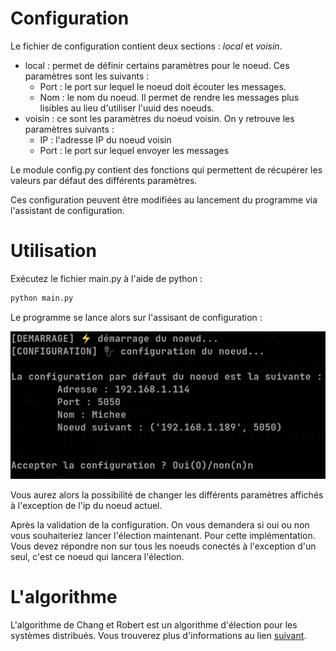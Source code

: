 # Configuration

Le fichier de configuration contient deux sections : _local_ et _voisin_.
- local : permet de définir certains paramètres pour le noeud. Ces paramètres sont les suivants :
  - Port : le port sur lequel le noeud doit écouter les messages.
  - Nom : le nom du noeud. Il permet de rendre les messages plus lisibles au lieu d'utiliser l'uuid des noeuds.
- voisin : ce sont les paramètres du noeud voisin. On y retrouve les paramètres suivants :
  - IP : l'adresse IP du noeud voisin
  - Port : le port sur lequel envoyer les messages

Le module config.py contient des fonctions qui permettent de récupérer les valeurs par défaut des différents paramètres.

Ces configuration peuvent être modifiées au lancement du programme via l'assistant de configuration.

# Utilisation

Exécutez le fichier main.py à l'aide de python :
```bash
python main.py
```
Le programme se lance alors sur l'assisant de configuration :

![image assistant_config](./images/assist_config.png)

Vous aurez alors la possibilité de changer les différents paramètres affichés à l'exception de l'ip du noeud actuel.

Après la validation de la configuration. On vous demandera si oui ou non vous souhaiteriez lancer l'élection maintenant.
Pour cette implémentation. Vous devez répondre non sur tous les noeuds conectés à l'exception d'un seul, c'est ce noeud qui lancera l'élection.

# L'algorithme

L'algorithme de Chang et Robert est un algorithme d'élection pour les systèmes distribués. Vous trouverez plus d'informations au lien [suivant](https://en.wikipedia.org/wiki/Chang_and_Roberts_algorithm).
